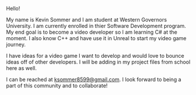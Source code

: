 Hello!

My name is Kevin Sommer and I am student at Western Governors University. I am currently enrolled in thier Software Development program. My end goal is to become a video 
developer so I am learning C# at the moment. I also know C++ and have use it in Unreal to start my video game journey.

I have ideas for a video game I want to develop and would love to bounce ideas off of other developers. I will be adding in my project files from school here as well.

I can be reached at ksommer8599@gmail.com. I look forward to being a part of this community and to collaborate! 

<!---
ksommer60/ksommer60 is a ✨ special ✨ repository because its `README.md` (this file) appears on your GitHub profile.
You can click the Preview link to take a look at your changes.
--->
